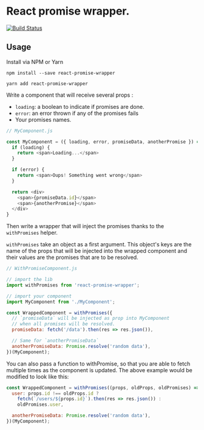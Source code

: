 # React promise wrapper.

[![Build Status](https://travis-ci.org/matthis-d/react-promise-wrapper.svg?branch=master)](https://travis-ci.org/matthis-d/react-promise-wrapper)
## Usage

Install via NPM or Yarn
```
npm install --save react-promise-wrapper
````

```
yarn add react-promise-wrapper
```

Write a component that will receive several props :
- `loading`: a boolean to indicate if promises are done.
- `error`: an error thrown if any of the promises fails
- Your promises names.

```js
// MyComponent.js

const MyComponent = ({ loading, error, promiseData, anotherPromise }) => {
  if (loading) {
    return <span>Loading...</span>
  }

  if (error) {
    return <span>Oups! Something went wrong</span>
  }

  return <div>
    <span>{promiseData.id}</span>
    <span>{anotherPromise}</span>
  </div>
}
```

Then write a wrapper that will inject the promises thanks to the `withPromises` helper.

`withPromises` take an object as a first argument. This object's keys are the name of the props that will be injected into the wrapped component and their values are the promises that are to be resolved.

```js
// WithPromiseComponent.js

// import the lib
import withPromises from 'react-promise-wrapper';

// import your component
import MyComponent from './MyComponent';

const WrappedComponent = withPromises({
  // `promiseData` will be injected as prop into MyComponent
  // when all promises will be resolved.
  promiseData: fetch('/data').then(res => res.json()),

  // Same for `anotherPromiseData`
  anotherPromiseData: Promise.resolve('random data'),
})(MyComponent);
```

You can also pass a function to withPromise, so that you are able to fetch multiple times as the component is updated. The above example would be modified to look like this:

```js
const WrappedComponent = withPromises((props, oldProps, oldPromises) => {
  user: props.id !== oldProps.id ?
    fetch(`/users/${props.id}`).then(res => res.json()) :
    oldPromises.user,

  anotherPromiseData: Promise.resolve('random data'),
})(MyComponent);
```

